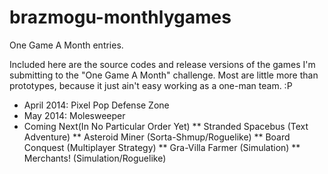 brazmogu-monthlygames
=====================

One Game A Month entries.

Included here are the source codes and release versions of the games I'm submitting to the "One Game A Month" challenge. Most are little more than prototypes, because it just ain't easy working as a one-man team. :P

* April 2014: Pixel Pop Defense Zone
* May 2014: Molesweeper
* Coming Next(In No Particular Order Yet)
** Stranded Spacebus (Text Adventure)
** Asteroid Miner (Sorta-Shmup/Roguelike)
** Board Conquest (Multiplayer Strategy)
** Gra-Villa Farmer (Simulation)
** Merchants! (Simulation/Roguelike)